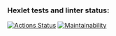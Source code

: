 ### Hexlet tests and linter status:
[![Actions Status](https://github.com/IliaInno/java-project-61/actions/workflows/hexlet-check.yml/badge.svg)](https://github.com/IliaInno/java-project-61/actions)
[![Maintainability](https://api.codeclimate.com/v1/badges/bc953fb0ab378995dab3/maintainability)](https://codeclimate.com/github/hexlet-boilerplates/java-package/maintainability)
